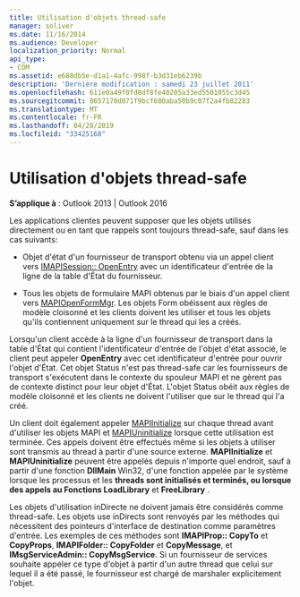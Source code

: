 ```yaml
---
title: Utilisation d'objets thread-safe
manager: soliver
ms.date: 11/16/2014
ms.audience: Developer
localization_priority: Normal
api_type:
- COM
ms.assetid: e688db5e-d1a1-4afc-998f-b3d31eb6239b
description: 'Derniére modification : samedi 23 juillet 2011'
ms.openlocfilehash: 611e0a49f0fd8df8fe40205a33ed5501055c3d45
ms.sourcegitcommit: 8657170d071f9bcf680aba50b9c07f2a4fb82283
ms.translationtype: MT
ms.contentlocale: fr-FR
ms.lasthandoff: 04/28/2019
ms.locfileid: "33425168"
---
```

# <a name="using-thread-safe-objects"></a>Utilisation d'objets thread-safe

  
  
**S’applique à** : Outlook 2013 | Outlook 2016 
  
Les applications clientes peuvent supposer que les objets utilisés directement ou en tant que rappels sont toujours thread-safe, sauf dans les cas suivants:
  
- Objet d'état d'un fournisseur de transport obtenu via un appel client vers [IMAPISession:: OpenEntry](imapisession-openentry.md) avec un identificateur d'entrée de la ligne de la table d'État du fournisseur. 
    
- Tous les objets de formulaire MAPI obtenus par le biais d'un appel client vers [MAPIOpenFormMgr](mapiopenformmgr.md). Les objets Form obéissent aux règles de modèle cloisonné et les clients doivent les utiliser et tous les objets qu'ils contiennent uniquement sur le thread qui les a créés.
    
Lorsqu'un client accède à la ligne d'un fournisseur de transport dans la table d'État qui contient l'identificateur d'entrée de l'objet d'état associé, le client peut appeler **OpenEntry** avec cet identificateur d'entrée pour ouvrir l'objet d'État. Cet objet Status n'est pas thread-safe car les fournisseurs de transport s'exécutent dans le contexte du spouleur MAPI et ne gèrent pas de contexte distinct pour leur objet d'État. L'objet Status obéit aux règles de modèle cloisonné et les clients ne doivent l'utiliser que sur le thread qui l'a créé. 
  
Un client doit également appeler [MAPIInitialize](mapiinitialize.md) sur chaque thread avant d'utiliser les objets MAPI et [MAPIUninitialize](mapiuninitialize.md) lorsque cette utilisation est terminée. Ces appels doivent être effectués même si les objets à utiliser sont transmis au thread à partir d'une source externe. **MAPIInitialize** et **MAPIUninitialize** peuvent être appelés depuis n'importe quel endroit, sauf à partir d'une fonction **DllMain** Win32, d'une fonction appelée par le système lorsque les processus et les **threads sont initialisés et terminés, ou lorsque des appels au Fonctions LoadLibrary** et **FreeLibrary** . 
  
Les objets d'utilisation inDirecte ne doivent jamais être considérés comme thread-safe. Les objets use inDirects sont renvoyés par les méthodes qui nécessitent des pointeurs d'interface de destination comme paramètres d'entrée. Les exemples de ces méthodes sont **IMAPIProp:: CopyTo** et **CopyProps**, **IMAPIFolder:: CopyFolder** et **CopyMessage**, et **IMsgServiceAdmin:: CopyMsgService**. Si un fournisseur de services souhaite appeler ce type d'objet à partir d'un autre thread que celui sur lequel il a été passé, le fournisseur est chargé de marshaler explicitement l'objet.
  

